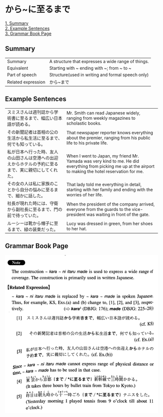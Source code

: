 # から~に至るまで

[1. Summary](#summary)<br>
[2. Example Sentences](#example-sentences)<br>
[3. Grammar Book Page](#grammar-book-page)<br>


## Summary

<table><tr>   <td>Summary</td>   <td>A structure that expresses a wide range of things.</td></tr><tr>   <td>Equivalent</td>   <td>Starting with ~ ending with ~; from ~ to ~</td></tr><tr>   <td>Part of speech</td>   <td>Structure(used in writing and formal speech only)</td></tr><tr>   <td>Related expression</td>   <td>から~まで</td></tr></table>

## Example Sentences

<table><tr>   <td>スミスさんは週刊誌から学術書に至るまで、幅広い日本語が読める。</td>   <td>Mr. Smith can read Japanese widely, ranging from weekly magazines to scholastic books.</td></tr><tr>   <td>その新聞記者は首相の公の生活から私生活に至るまで、何でも知っている。</td>   <td>That newspaper reporter knows everything about the premier, ranging from his public life to his private life.</td></tr><tr>   <td>私が日本へ行った時、友人の山田さんは空港への出迎えからホテルの予約に至るまで、実に親切にしてくれた。</td>   <td>When I went to Japan, my friend Mr. Yamada was very kind to me. He did everything from picking me up at the airport to making the hotel reservation for me.</td></tr><tr>   <td>その女の人は私に家族のことから自分の悩みに至るまで、細かに話した。</td>   <td>That lady told me everything in detail, starting with her family and ending with the worries of her life.</td></tr><tr>   <td>社長が現れた時には、守衛から副社長に至るまで、門の前で待っていた。</td>   <td>When the president of the company arrived, everyone from the guards to the vice-president was waiting in front of the gate.</td></tr><tr>   <td>ルーシーは靴から帽子に至るまで、緑の装束だった。</td>   <td>Lucy was dressed in green, from her shoes to her hat.</td></tr></table>

## Grammar Book Page

![](../img/Intermediateから~に至るまで.png)

